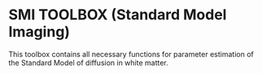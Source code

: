 # SMI TOOLBOX (Standard Model Imaging)

This toolbox contains all necessary functions for parameter estimation of the Standard Model of diffusion in white matter.
